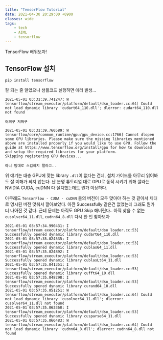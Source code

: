 ```yaml
---
title: "TensorFlow Tutorial"
date: 2021-04-30 20:29:00 +0900
classes: wide
tags:
    - tech
    - AIML
    - tensorflow
---
```

TensorFlow 배워보자!

## TensorFlow 설치

`pip install tensorflow`

잘 되는 줄 알았으나 샘플코드 실행하면 에러 발생...


    2021-05-01 03:31:39.741247: W tensorflow/stream_executor/platform/default/dso_loader.cc:64] Could not load dynamic library 'cudart64_110.dll'; dlerror: cudart64_110.dll not found
    
    어쩌구 저쩌구

    2021-05-01 03:31:39.760589: W tensorflow/core/common_runtime/gpu/gpu_device.cc:1766] Cannot dlopen some GPU libraries. Please make sure the missing libraries mentioned above are installed properly if you would like to use GPU. Follow the guide at https://www.tensorflow.org/install/gpu for how to download and setup the required libraries for your platform.
    Skipping registering GPU devices...

    아니 맘대로 스킵하지 말라고..

위 얘기는 대충 GPU에 맞는 library `.dll`이 없다는 건데, 설치 가이드를 아무리 읽어봐도 잘 이해가 되지 않는다. 난 분명 튜토리얼 대로 GPU로 동작 시키기 위해 깔라는 NVIDIA CUDA, cuDNN 다 설치했는데도 뭔가 이상하다.

아무래도 `TensorFlow - CUDA - cuDNN` 들의 버전이 모두 맞아야 하는 것 같아서 제대로 명시된 버전 맞춰서 깔아보았다. 아깐 Successfully 같은건 
없었는데 그래도 뭔가 더 나아진 것 같다. 근데 문제는 아직도 GPU Skip 해버린다.. 
아직 찾을 수 없는 `cusolver64_11.dll`, `cudnn64_8.dll` 다시 한 번 찾아보자


    2021-05-01 03:57:34.990431: I tensorflow/stream_executor/platform/default/dso_loader.cc:53] Successfully opened dynamic library cudart64_110.dll
    2021-05-01 03:57:35.024535: I tensorflow/stream_executor/platform/default/dso_loader.cc:53] Successfully opened dynamic library cublas64_11.dll
    2021-05-01 03:57:35.024892: I tensorflow/stream_executor/platform/default/dso_loader.cc:53] Successfully opened dynamic library cublasLt64_11.dll
    2021-05-01 03:57:35.041351: I tensorflow/stream_executor/platform/default/dso_loader.cc:53] Successfully opened dynamic library cufft64_10.dll
    2021-05-01 03:57:35.048298: I tensorflow/stream_executor/platform/default/dso_loader.cc:53] Successfully opened dynamic library curand64_10.dll
    2021-05-01 03:57:35.051251: W tensorflow/stream_executor/platform/default/dso_loader.cc:64] Could not load dynamic library 'cusolver64_11.dll'; dlerror: cusolver64_11.dll not found
    2021-05-01 03:57:35.063360: I tensorflow/stream_executor/platform/default/dso_loader.cc:53] Successfully opened dynamic library cusparse64_11.dll
    2021-05-01 03:57:35.066483: W tensorflow/stream_executor/platform/default/dso_loader.cc:64] Could not load dynamic library 'cudnn64_8.dll'; dlerror: cudnn64_8.dll not found